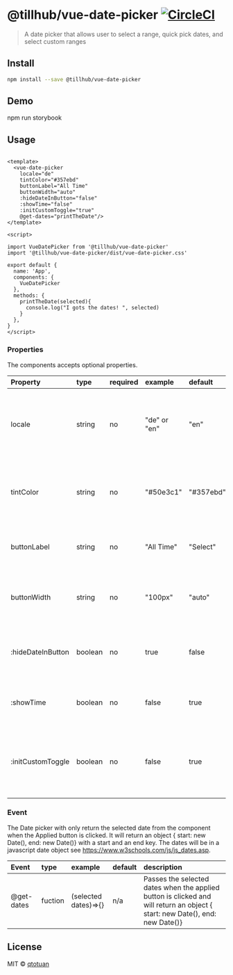 # @tillhub/vue-date-picker [![CircleCI](https://circleci.com/gh/tillhub/vue-date-picker/tree/master.svg?style=svg)](https://circleci.com/gh/tillhub/vue-date-picker/tree/master)
> A date picker that allows user to select a range, quick pick dates, and select custom ranges

## Install

```bash
npm install --save @tillhub/vue-date-picker
```

## Demo

npm run storybook

## Usage

```

<template>
  <vue-date-picker
    locale="de"
    tintColor="#357ebd"
    buttonLabel="All Time"
    buttonWidth="auto"
    :hideDateInButton="false"
    :showTime="false"
    :initCustomToggle="true"
    @get-dates="printTheDate"/>
</template>

<script>

import VueDatePicker from '@tillhub/vue-date-picker'
import '@tillhub/vue-date-picker/dist/vue-date-picker.css'

export default {
  name: 'App',
  components: {
    VueDatePicker
  },
  methods: {
    printTheDate(selected){
      console.log("I gots the dates! ", selected)
    }
  },
}
</script>

```

### Properties

The components accepts optional properties.

| Property          | type    | required | example      | default   | description                                                                |
|:------------------|:--------|:---------|:-------------|:----------|:---------------------------------------------------------------------------|
| locale            | string  | no       | "de" or "en" | "en"      | Currently only German and English is supported. Only 'de' and 'en '        |
| tintColor         | string  | no       | "#50e3c1"    | "#357ebd" | This allows customized color of the highlighted date range on the calender |
| buttonLabel       | string  | no       | "All Time"   | "Select"  | Customized Button Lable to override default                                |
| buttonWidth       | string  | no       | "100px"      | "auto"    | Overrides the button width, but default it adjust to content               |
| :hideDateInButton | boolean | no       | true         | false     | Overrides the applied date being showed in place of Button label           |
| :showTime         | boolean | no       | false        | true      | Overrides the time being shown next to the date                            |
| :initCustomToggle | boolean | no       | false        | true      | Activates or de-activate Custom toggle at the bottom on inital open        |

### Event
The Date picker with only return the selected date from the component when the Applied button is clicked. It will return an object { start: new Date(), end: new Date()} with a start and an end key. The dates will be in a javascript date object see https://www.w3schools.com/js/js_dates.asp.

| Event      | type    | example              | default | description                                                                                                                   |
|:-----------|:--------|:---------------------|:--------|:------------------------------------------------------------------------------------------------------------------------------|
| @get-dates | fuction | (selected dates)=>{} | n/a     | Passes the selected dates when the applied button is clicked and will return an object  { start: new Date(), end: new Date()} |

## License

MIT © [qtotuan](https://github.com/qtotuan)
